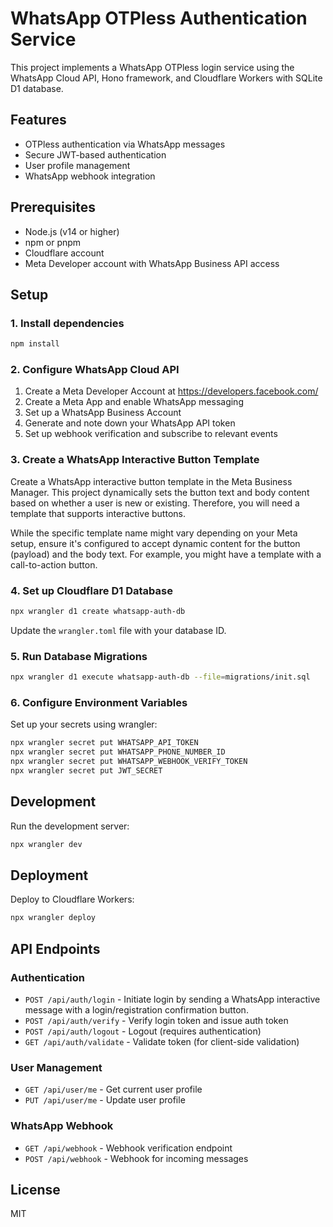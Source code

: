 # WhatsApp OTPless Authentication Service

This project implements a WhatsApp OTPless login service using the WhatsApp Cloud API, Hono framework, and Cloudflare Workers with SQLite D1 database.

## Features

- OTPless authentication via WhatsApp messages
- Secure JWT-based authentication
- User profile management
- WhatsApp webhook integration

## Prerequisites

- Node.js (v14 or higher)
- npm or pnpm
- Cloudflare account
- Meta Developer account with WhatsApp Business API access

## Setup

### 1. Install dependencies

```bash
npm install
```

### 2. Configure WhatsApp Cloud API

1. Create a Meta Developer Account at https://developers.facebook.com/
2. Create a Meta App and enable WhatsApp messaging
3. Set up a WhatsApp Business Account
4. Generate and note down your WhatsApp API token
5. Set up webhook verification and subscribe to relevant events

### 3. Create a WhatsApp Interactive Button Template

Create a WhatsApp interactive button template in the Meta Business Manager. This project dynamically sets the button text and body content based on whether a user is new or existing. Therefore, you will need a template that supports interactive buttons.

While the specific template name might vary depending on your Meta setup, ensure it's configured to accept dynamic content for the button (payload) and the body text. For example, you might have a template with a call-to-action button.

### 4. Set up Cloudflare D1 Database

```bash
npx wrangler d1 create whatsapp-auth-db
```

Update the `wrangler.toml` file with your database ID.

### 5. Run Database Migrations

```bash
npx wrangler d1 execute whatsapp-auth-db --file=migrations/init.sql
```

### 6. Configure Environment Variables

Set up your secrets using wrangler:

```bash
npx wrangler secret put WHATSAPP_API_TOKEN
npx wrangler secret put WHATSAPP_PHONE_NUMBER_ID
npx wrangler secret put WHATSAPP_WEBHOOK_VERIFY_TOKEN
npx wrangler secret put JWT_SECRET
```

## Development

Run the development server:

```bash
npx wrangler dev
```

## Deployment

Deploy to Cloudflare Workers:

```bash
npx wrangler deploy
```

## API Endpoints

### Authentication

- `POST /api/auth/login` - Initiate login by sending a WhatsApp interactive message with a login/registration confirmation button.
- `POST /api/auth/verify` - Verify login token and issue auth token
- `POST /api/auth/logout` - Logout (requires authentication)
- `GET /api/auth/validate` - Validate token (for client-side validation)

### User Management

- `GET /api/user/me` - Get current user profile
- `PUT /api/user/me` - Update user profile

### WhatsApp Webhook

- `GET /api/webhook` - Webhook verification endpoint
- `POST /api/webhook` - Webhook for incoming messages

## License

MIT